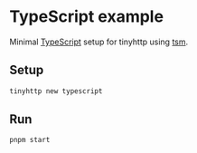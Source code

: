 # TypeScript example

Minimal [TypeScript](https://www.typescriptlang.org/) setup for tinyhttp using [tsm](https://github.com/lukeed/tsm).

## Setup

```sh
tinyhttp new typescript
```

## Run

```sh
pnpm start
```

